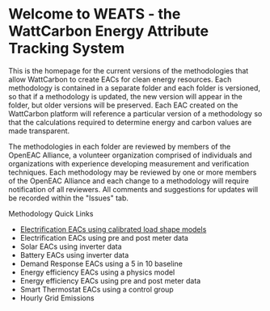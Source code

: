 # Welcome to WEATS - the WattCarbon Energy Attribute Tracking System

This is the homepage for the current versions of the methodologies that allow WattCarbon to create EACs for clean energy resources. Each methodology is contained in a separate folder and each folder is versioned, so that if a methodology is updated, the new version will appear in the folder, but older versions will be preserved. Each EAC created on the WattCarbon platform will reference a particular version of a methodology so that the calculations required to determine energy and carbon values are made transparent.

The methodologies in each folder are reviewed by members of the OpenEAC Alliance, a volunteer organization comprised of individuals and organizations with experience developing measurement and verification techniques. Each methodology may be reviewed by one or more members of the OpenEAC Alliance and each change to a methodology will require notification of all reviewers. All comments and suggestions for updates will be recorded within the "Issues" tab.

Methodology Quick Links
- [Electrification EACs using calibrated load shape models](https://github.com/wattcarbon/WEATS/blob/main/Electrification-modeled.md)
- Electrification EACs using pre and post meter data
- Solar EACs using inverter data
- Battery EACs using inverter data
- Demand Response EACs using a 5 in 10 baseline
- Energy efficiency EACs using a physics model
- Energy efficiency EACs using pre and post meter data
- Smart Thermostat EACs using a control group
- Hourly Grid Emissions
